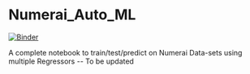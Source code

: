 # Numerai_Auto_ML 
[![Binder](https://mybinder.org/badge_logo.svg)](https://mybinder.org/v2/gh/YoushaaMurhij/Numerai_Auto_ML/master)

A complete notebook to train/test/predict on Numerai Data-sets using multiple Regressors 
 -- To be updated 
